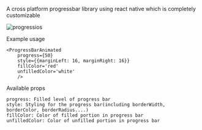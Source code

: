 A cross platform progressbar library using react native which is completely customizable

![progressios](https://cloud.githubusercontent.com/assets/13211441/17270661/d8986d8a-5685-11e6-8972-9eb475af5689.gif)

Example usage

	<ProgressBarAnimated 
		progress={50} 
		style={{marginLeft: 16, marginRight: 16}}
		fillColor='red'
		unfilledColor='white'
		/>

Available props

	progress: Filled level of progress bar
	style: Styling for the progress bar(including borderWidth, borderColor, borderRadius....)
	fillColor: Color of filled portion in progress bar
	unfilledColor: Color of unfilled portion in progress bar 	